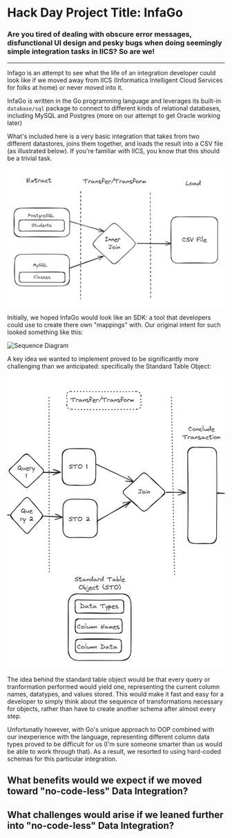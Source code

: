 # Hack Day Project Title: InfaGo

### Are you tired of dealing with obscure error messages, disfunctional UI design and pesky bugs when doing seemingly simple integration tasks in IICS? So are we!
----------------------

Infago is an attempt to see what the life of an integration developer could look like if we moved away from IICS (Informatica Intelligent Cloud Services for folks at home) or never moved into it.

InfaGo is written in the Go programming language and leverages its built-in `database/sql` package to connect to different kinds of relational databases, including MySQL and Postgres (more on our attempt to get Oracle working later) 

What's included here is a very basic integration that takes from two different datastores, joins them together, and loads the result into a CSV file (as illustrated below). If you're familiar with IICS, you know that this should be a trivial task.

![Diagram of the task this integration performs](img/thisintegration.png)

Initially, we hoped InfaGo would look like an SDK: a tool that developers could use to create there own "mappings" with. Our original intent for such looked something like this:

![Sequence Diagram](image.png)

A key idea we wanted to implement proved to be significantly more challenging than we anticipated: specifically the Standard Table Object:

![standard table object](img/standardTableObject.png)

The idea behind the standard table object would be that every query or tranformation performed would yield one, representing the current column names, datatypes, and values stored. This would make it fast and easy for a developer to simply think about the sequence of transformations necessary for objects, rather than have to create another schema after almost every step.

Unfortunatly however, with Go's unique approach to OOP combined with our inexperience with the language, representing different column data types proved to be difficult for us (I'm sure someone smarter than us would be able to work through that). As a result, we resorted to using hard-coded schemas for this particular integration.

## What benefits would we expect if we moved toward "no-code-less" Data Integration?

## What challenges would arise if we leaned further into "no-code-less" Data Integration?